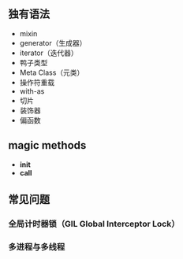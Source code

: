 ## 独有语法
- mixin
- generator（生成器）
- iterator（迭代器）
- 鸭子类型
- Meta Class（元类）
- 操作符重载
- with-as
- 切片
- 装饰器
- 偏函数
  

## magic methods
- __init__
- __call__


## 常见问题
### 全局计时器锁（GIL Global Interceptor Lock）

### 多进程与多线程


